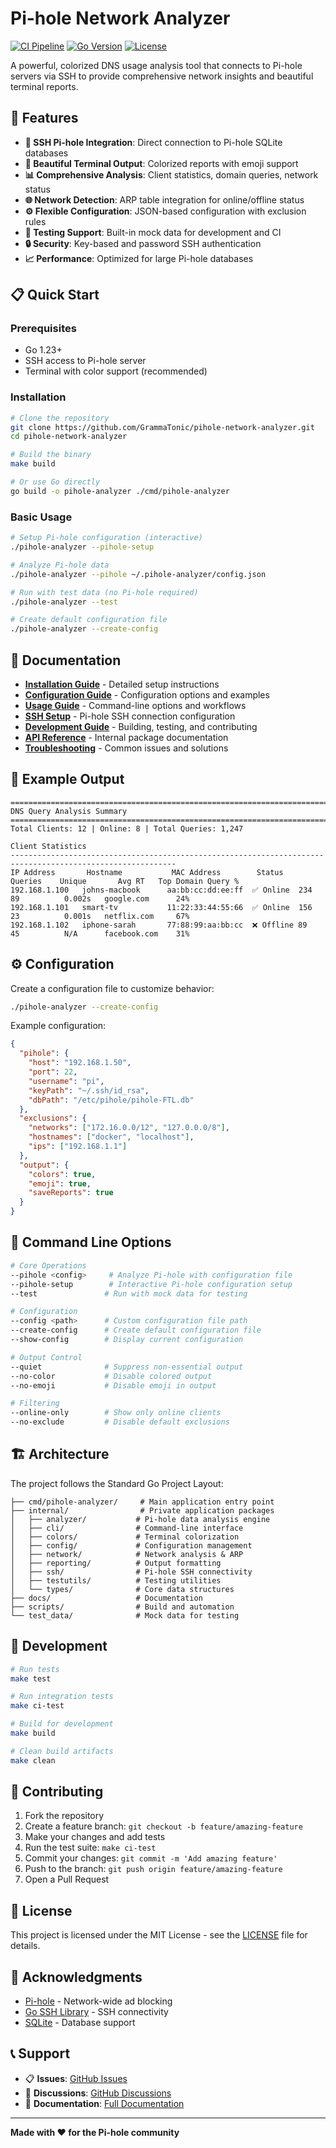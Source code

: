 # Pi-hole Network Analyzer

[![CI Pipeline](https://github.com/GrammaTonic/pihole-network-analyzer/actions/workflows/ci.yml/badge.svg)](https://github.com/GrammaTonic/pihole-network-analyzer/actions/workflows/ci.yml)
[![Go Version](https://img.shields.io/badge/Go-1.23+-blue.svg)](https://golang.org)
[![License](https://img.shields.io/badge/License-MIT-green.svg)](LICENSE)

A powerful, colorized DNS usage analysis tool that connects to Pi-hole servers via SSH to provide comprehensive network insights and beautiful terminal reports.

## 🚀 Features

- **🔗 SSH Pi-hole Integration**: Direct connection to Pi-hole SQLite databases
- **🎨 Beautiful Terminal Output**: Colorized reports with emoji support
- **📊 Comprehensive Analysis**: Client statistics, domain queries, network status
- **🌐 Network Detection**: ARP table integration for online/offline status
- **⚙️ Flexible Configuration**: JSON-based configuration with exclusion rules
- **🧪 Testing Support**: Built-in mock data for development and CI
- **🔒 Security**: Key-based and password SSH authentication
- **📈 Performance**: Optimized for large Pi-hole databases

## 📋 Quick Start

### Prerequisites

- Go 1.23+ 
- SSH access to Pi-hole server
- Terminal with color support (recommended)

### Installation

```bash
# Clone the repository
git clone https://github.com/GrammaTonic/pihole-network-analyzer.git
cd pihole-network-analyzer

# Build the binary
make build

# Or use Go directly
go build -o pihole-analyzer ./cmd/pihole-analyzer
```

### Basic Usage

```bash
# Setup Pi-hole configuration (interactive)
./pihole-analyzer --pihole-setup

# Analyze Pi-hole data
./pihole-analyzer --pihole ~/.pihole-analyzer/config.json

# Run with test data (no Pi-hole required)
./pihole-analyzer --test

# Create default configuration file
./pihole-analyzer --create-config
```

## 📖 Documentation

- **[Installation Guide](docs/installation.md)** - Detailed setup instructions
- **[Configuration Guide](docs/configuration.md)** - Configuration options and examples  
- **[Usage Guide](docs/usage.md)** - Command-line options and workflows
- **[SSH Setup](docs/ssh-setup.md)** - Pi-hole SSH connection configuration
- **[Development Guide](docs/development.md)** - Building, testing, and contributing
- **[API Reference](docs/api.md)** - Internal package documentation
- **[Troubleshooting](docs/troubleshooting.md)** - Common issues and solutions

## 🎯 Example Output

```
================================================================================
DNS Query Analysis Summary  
================================================================================
Total Clients: 12 | Online: 8 | Total Queries: 1,247

Client Statistics
-----------------------------------------------------------------------------------------------------------
IP Address       Hostname           MAC Address        Status     Queries    Unique       Avg RT   Top Domain Query %
192.168.1.100   johns-macbook      aa:bb:cc:dd:ee:ff  ✅ Online  234        89          0.002s   google.com      24%
192.168.1.101   smart-tv           11:22:33:44:55:66  ✅ Online  156        23          0.001s   netflix.com     67%
192.168.1.102   iphone-sarah       77:88:99:aa:bb:cc  ❌ Offline 89         45          N/A      facebook.com    31%
```

## ⚙️ Configuration

Create a configuration file to customize behavior:

```bash
./pihole-analyzer --create-config
```

Example configuration:

```json
{
  "pihole": {
    "host": "192.168.1.50",
    "port": 22,
    "username": "pi",
    "keyPath": "~/.ssh/id_rsa",
    "dbPath": "/etc/pihole/pihole-FTL.db"
  },
  "exclusions": {
    "networks": ["172.16.0.0/12", "127.0.0.0/8"],
    "hostnames": ["docker", "localhost"],
    "ips": ["192.168.1.1"]
  },
  "output": {
    "colors": true,
    "emoji": true,
    "saveReports": true
  }
}
```

## 🔧 Command Line Options

```bash
# Core Operations
--pihole <config>     # Analyze Pi-hole with configuration file
--pihole-setup        # Interactive Pi-hole configuration setup
--test               # Run with mock data for testing

# Configuration
--config <path>      # Custom configuration file path
--create-config      # Create default configuration file
--show-config        # Display current configuration

# Output Control  
--quiet              # Suppress non-essential output
--no-color           # Disable colored output
--no-emoji           # Disable emoji in output

# Filtering
--online-only        # Show only online clients
--no-exclude         # Disable default exclusions
```

## 🏗️ Architecture

The project follows the Standard Go Project Layout:

```
├── cmd/pihole-analyzer/     # Main application entry point
├── internal/                # Private application packages
│   ├── analyzer/           # Pi-hole data analysis engine
│   ├── cli/                # Command-line interface
│   ├── colors/             # Terminal colorization
│   ├── config/             # Configuration management
│   ├── network/            # Network analysis & ARP
│   ├── reporting/          # Output formatting
│   ├── ssh/                # Pi-hole SSH connectivity
│   ├── testutils/          # Testing utilities
│   └── types/              # Core data structures
├── docs/                   # Documentation
├── scripts/                # Build and automation
└── test_data/              # Mock data for testing
```

## 🧪 Development

```bash
# Run tests
make test

# Run integration tests
make ci-test

# Build for development
make build

# Clean build artifacts
make clean
```

## 🤝 Contributing

1. Fork the repository
2. Create a feature branch: `git checkout -b feature/amazing-feature`
3. Make your changes and add tests
4. Run the test suite: `make ci-test`
5. Commit your changes: `git commit -m 'Add amazing feature'`
6. Push to the branch: `git push origin feature/amazing-feature`
7. Open a Pull Request

## 📄 License

This project is licensed under the MIT License - see the [LICENSE](LICENSE) file for details.

## 🙏 Acknowledgments

- [Pi-hole](https://pi-hole.net/) - Network-wide ad blocking
- [Go SSH Library](https://pkg.go.dev/golang.org/x/crypto/ssh) - SSH connectivity
- [SQLite](https://www.sqlite.org/) - Database support

## 📞 Support

- 📋 **Issues**: [GitHub Issues](https://github.com/GrammaTonic/pihole-network-analyzer/issues)
- 💬 **Discussions**: [GitHub Discussions](https://github.com/GrammaTonic/pihole-network-analyzer/discussions)
- 📖 **Documentation**: [Full Documentation](docs/)

---

**Made with ❤️ for the Pi-hole community**
